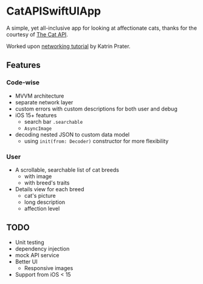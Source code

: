 # CatAPISwiftUIApp

A simple, yet all-inclusive app for looking at affectionate cats, thanks for the courtesy of [The Cat API](https://thecatapi.com/).

Worked upon [networking tutorial](https://www.youtube.com/watch?v=ZHK5TwKwcE4&list=PLWHegwAgjOko-_H8MPHbPJbA24Gel2fg_&index=3) by Katrin Prater.

## Features
### Code-wise
* MVVM architecture
* separate network layer
* custom errors with custom descriptions for both user and debug
* iOS 15+ features
  * search bar `.searchable`
  * `AsyncImage`
* decoding nested JSON to custom data model
  * using `init(from: Decoder)` constructor for more flexibility

### User
* A scrollable, searchable list of cat breeds
  * with image
  * with breed's traits
* Details view for each breed
  * cat's picture
  * long description
  * affection level
  
## TODO

* Unit testing
 * dependency injection
 * mock API service
* Better UI
  * Responsive images
* Support from iOS < 15
